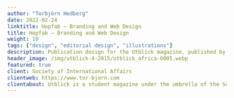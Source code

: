 ```yaml
---
author: "Torbjörn Hedberg"
date: 2022-02-24
linktitle: Hopfab — Branding and Web Design
title: Hopfab — Branding and Web Design
weight: 10
tags: ["design", "editorial design", "illustrations"]
description: Publication design for the Utblick magazine, published by Society of International Affairs in Gothenburg.
header_image: /img/utblick-4-2015/utblick_africa-0005.webp
featured: true
client: Society of International Affairs
clientweb: https://www.tor-bjorn.com
clientabout: Utblick is a student magazine under the umbrella of the Society of International Affairs in Gothenburg (Utrikespolitiska Föreningen), but we write for everyone, in and beyond Gothenburg, who are interested in international politics. The society is party politically and religiously unaffiliated and the main goal is to question and debate. We are however not afraid of taking a political stance in relation to human rights as has been declared by the UN declaration of human rights, as well as specifically the rights of women, LGBT, and BIPOC to be respected.
---
```




[go]: <http://golang.org/>
[gohtmltemplate]: <http://golang.org/pkg/html/template/>

